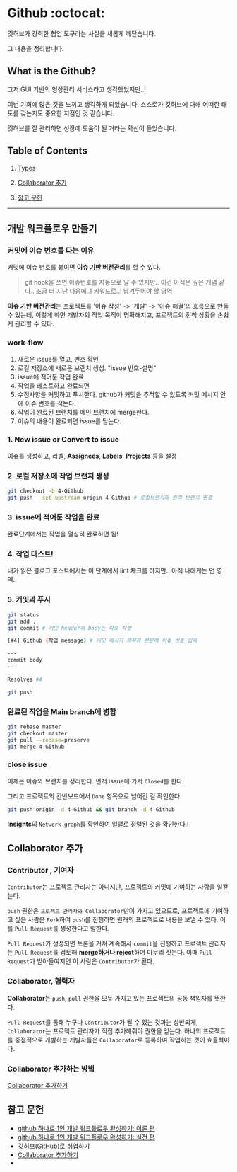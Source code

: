 # Github :octocat:

깃허브가 강력한 협업 도구라는 사실을 새롭게 깨닫습니다. 

그 내용을 정리합니다.

## What is the Github?

그저 GUI 기반의 형상관리 서비스라고 생각했었지만..! 

이번 기회에 많은 것을 느끼고 생각하게 되었습니다. 스스로가 깃허브에 대해 어떠한 태도를 갖는지도 중요한 지점인 것 같습니다.

깃허브를 잘 관리하면 성장에 도움이 될 거라는 확신이 들었습니다.



## Table of Contents

1. [Types](#types)

1. [Collaborator 추가](#Collaborator-추가)

1. [참고 문헌](#참고-문헌)

   

---



## 개발 워크플로우 만들기

### 커밋에 이슈 번호를 다는 이유

커밋에 이슈 번호를 붙이면 **이슈 기반 버전관리**를 할 수 있다. 

> git hook을 쓰면 이슈번호를 자동으로 달 수 있지만.. 이건 아직은 깊은 개념 같다.. 조금 더 지난 다음에..! 키워드로..! 남겨두어야 할 영역

**이슈 기반 버전관리**는 프로젝트를 '이슈 작성' -> '개발' -> '이슈 해결'의 흐름으로 만들 수 있는데, 이렇게 하면 개발자의 작업 목적이 명확해지고, 프로젝트의 진척 상황을 손쉽게 관리할 수 있다. 

### work-flow

1. 새로운 issue를 열고, 번호 확인
2. 로컬 저장소에 새로운 브랜치 생성. "issue 번호-설명" 
3. issue에 적어둔 작업 완료
4. 작업을 테스트하고 완료되면
5. 수정사항을 커밋하고 푸시한다. github가 커밋을 추적할 수 있도록 커밋 메시지 안에 이슈 번호를 적는다.
6. 작업이 완료된 브랜치를 메인 브랜치에 merge한다.
7. 이슈의 내용이 완료되면 issue를 닫는다.

### 1. New  issue or Convert to issue

이슈를 생성하고, 라벨, **Assignees**, **Labels**, **Projects** 등을 설정

### 2. 로컬 저장소에 작업 브랜치 생성

```bash
git checkout -b 4-Github 
git push --set-upstream origin 4-Github # 로컬브랜치와 원격 브랜치 연결
```

### 3. issue에 적어둔 작업을 완료

완료단계에서는 작업을 열심히 완료하면 됨!

### 4. 작업 테스트!

내가 읽은 블로그 포스트에서는 이 단계에서 lint 체크를 하지만..  아직 나에게는 먼 영역..

### 5. 커밋과 푸시

```bash
git status
git add .
git commit # 커밋 header와 body는 따로 작성
```

```bash
[#4] Github (작업 message) # 커밋 메시지 제목과 본문에 이슈 번호 입력

---
commit body
---

Resolves #4
```

```bash
git push
```

### 완료된 작업을 Main branch에 병합

```bash
git rebase master
git checkout master
git pull --rebase=preserve
git merge 4-Github
```

### close issue

이제는 이슈와 브랜치를 정리한다. 먼저 issue에 가서 `Closed`를 한다.

그리고 프로젝트의 칸반보드에서 `Done` 항목으로 넘어간 걸 확인한다

```bash
git push origin -d 4-Github && git branch -d 4-Github
```

**Insights**의 `Network graph`를 확인하여 일렬로 정렬된 것을 확인한다.!





## Collaborator 추가

### Contributor , 기여자

`Contributor`는 프로젝트 관리자는 아니지만, 프로젝트의 커밋에 기여하는 사람을 일컫는다.

`push` 권한은 `프로젝트 관리자와 Collaborator`만이 가지고 있으므로, 프로젝트에 기여하고 싶은 사람은  `Fork`하여 `push`를 진행하면 원래의 프로젝트로 내용을 보낼 수 있다. 이를 `Pull Request`를 생성한다고 말한다.

`Pull Request`가 생성되면 토론을 거쳐 계속해서 `commit`을 진행하고 프로젝트 관리자는 `Pull Request`를 검토해 **merge하거나 reject**하며 마무리 짓는다. 이때 `Pull Request`가 받아들여지면 이 사람은  `Contributor`가 된다.

### Collaborator, 협력자

**Collaborator**는 `push`, `pull` 권한을 모두 가지고 있는 프로젝트의 공동 책임자를 뜻한다.

`Pull Request`를 통해 누구나 `Contributor`가 될 수 있는 것과는 상반되게,   `Collaborator`는 프로젝트 관리자가 직접 추가해줘야 권한을 얻는다. 하나의 프로젝트를 중점적으로 개발하는 개발자들은 `Collaborator`로 등록하여 작업하는 것이 효율적이다.

### Collaborator 추가하는 방법

[Collaborator 추가하기](https://hyoje420.tistory.com/41)









## 참고 문헌

- [github 하나로 1인 개발 워크플로우 완성하기: 이론 편](https://www.huskyhoochu.com/issue-based-version-control-101)
- [github 하나로 1인 개발 워크플로우 완성하기: 실전 편](https://www.huskyhoochu.com/issue-based-version-control-201)
- [깃허브(GitHub)로 취업하기](https://sujinlee.me/professional-github/)
- [Collaborator 추가하기](https://hyoje420.tistory.com/41)
- 

